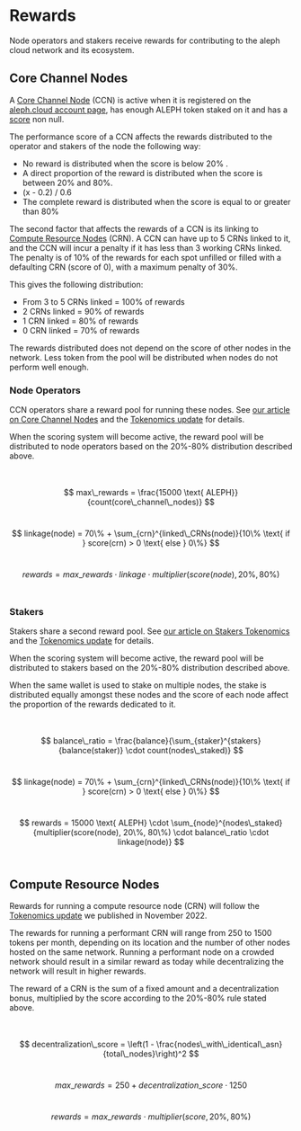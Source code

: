 # Rewards

Node operators and stakers receive rewards for contributing to the aleph cloud network and its ecosystem.

## Core Channel Nodes

A [Core Channel Node](/nodes/core/introduction/) (CCN) is active when it is registered on the [aleph.cloud account page](
https://app.aleph.cloud/account), has enough ALEPH token staked on it and has a [score](/nodes/resources/scoring/) non null.

The performance score of a CCN affects the rewards distributed to the operator and stakers of the node the following way:

 - No reward is distributed when the score is below 20% .
 - A direct proportion of the reward is distributed when the score is between 20% and 80%.
 - (x - 0.2) / 0.6
 - The complete reward is distributed when the score is equal to or greater than 80%

The second factor that affects the rewards of a CCN is its linking to
[Compute Resource Nodes](/nodes/compute/introduction/) (CRN). A CCN can have up to 5 CRNs linked to it, and the CCN will incur a penalty if it has less than 3 working CRNs linked.
The penalty is of 10% of the rewards for each spot unfilled or filled with a defaulting CRN (score of 0), with a maximum penalty of 30%.

This gives the following distribution:

 - From 3 to 5 CRNs linked = 100% of rewards
 - 2 CRNs linked = 90% of rewards
 - 1 CRN linked = 80% of rewards
 - 0 CRN linked = 70% of rewards

The rewards distributed does not depend on the score of other nodes in the network. Less token from the pool
will be distributed when nodes do not perform well enough.

### Node Operators

CCN operators share a reward pool for running these nodes. See [our article on Core Channel Nodes](
https://medium.com/aleph-im/aleph-im-staking-go-live-part-1-core-channel-nodes-and-node-operators-97bfcd43157d) 
and the [Tokenomics update](https://medium.com/aleph-im/aleph-im-tokenomics-update-nov-2022-fd1027762d99) for 
details.

When the scoring system will become active, the reward pool will be distributed to node operators based on the 
20%-80% distribution described above.
<br><br><br>

$$
max\_rewards = \frac{15000 \text{ ALEPH}}{count(core\_channel\_nodes)}
$$
<br>

$$
linkage(node) = 70\% + \sum_{crn}^{linked\_CRNs(node)}{10\% \text{ if } score(crn) > 0 \text{ else } 0\%}
$$
<br>

$$
rewards = max\_rewards \cdot linkage \cdot multiplier(score(node), 20\%, 80\%)
$$
<br>

### Stakers

Stakers share a second reward pool. See [our article on Stakers Tokenomics](
https://medium.com/aleph-im/aleph-im-staking-go-live-part-2-stakers-tokenomics-663164b5ec78) and the
[Tokenomics update](https://medium.com/aleph-im/aleph-im-tokenomics-update-nov-2022-fd1027762d99) for details.

When the scoring system will become active, the reward pool will be distributed to stakers based on the 
20%-80% distribution described above.

When the same wallet is used to stake on multiple nodes, the stake is distributed equally amongst these nodes
and the score of each node affect the proportion of the rewards dedicated to it.
<br><br><br>

$$
balance\_ratio = \frac{balance}{\sum_{staker}^{stakers}{balance(staker)} \cdot count(nodes\_staked)}
$$
<br>

$$
linkage(node) = 70\% + \sum_{crn}^{linked\_CRNs(node)}{10\% \text{ if } score(crn) > 0 \text{ else } 0\%}
$$
<br>

$$
rewards = 15000 \text{ ALEPH} \cdot \sum_{node}^{nodes\_staked}{multiplier(score(node), 20\%, 80\%) \cdot balance\_ratio \cdot linkage(node)}
$$
<br>

## Compute Resource Nodes

Rewards for running a compute resource node (CRN) will follow the
[Tokenomics update](https://medium.com/aleph-im/aleph-im-tokenomics-update-nov-2022-fd1027762d99) we published in November 2022. 

The rewards for running a performant CRN will range from 250 to 1500 tokens per month, depending on its location and the number of other nodes hosted on the same network. Running a performant node on a crowded network should result in a similar reward as today while decentralizing the network will result in higher rewards.

The reward of a CRN is the sum of a fixed amount and a decentralization bonus, multiplied by the score according to the
20%-80% rule stated above.
<br><br><br>

$$
decentralization\_score = \left(1 - \frac{nodes\_with\_identical\_asn}{total\_nodes}\right)^2
$$
<br>

$$
max\_rewards = 250 + decentralization\_score \cdot 1250
$$
<br>

$$
rewards = max\_rewards \cdot multiplier(score, 20\%, 80\%)
$$